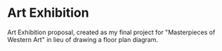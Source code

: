 # Art Exhibition
Art Exhibition proposal, created as my final project for "Masterpieces of Western Art" in lieu of drawing a floor plan diagram. 
